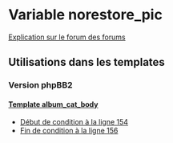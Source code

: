# Variable norestore_pic
[Explication sur le forum des forums](http://forum.forumactif.com/t294113-listing-des-variables#norestore_pic)

## Utilisations dans les templates

### Version phpBB2

#### [Template album_cat_body](subsilver/album_cat_body.md)
* [Début de condition à la ligne 154](../subsilver/album_cat_body.tpl#L154)
* [Fin de condition à la ligne 156](../subsilver/album_cat_body.tpl#L156)